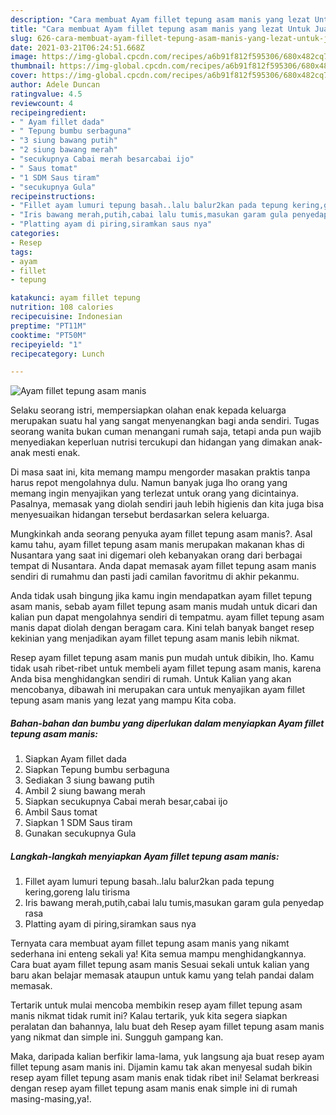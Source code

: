 ```yaml
---
description: "Cara membuat Ayam fillet tepung asam manis yang lezat Untuk Jualan"
title: "Cara membuat Ayam fillet tepung asam manis yang lezat Untuk Jualan"
slug: 626-cara-membuat-ayam-fillet-tepung-asam-manis-yang-lezat-untuk-jualan
date: 2021-03-21T06:24:51.668Z
image: https://img-global.cpcdn.com/recipes/a6b91f812f595306/680x482cq70/ayam-fillet-tepung-asam-manis-foto-resep-utama.jpg
thumbnail: https://img-global.cpcdn.com/recipes/a6b91f812f595306/680x482cq70/ayam-fillet-tepung-asam-manis-foto-resep-utama.jpg
cover: https://img-global.cpcdn.com/recipes/a6b91f812f595306/680x482cq70/ayam-fillet-tepung-asam-manis-foto-resep-utama.jpg
author: Adele Duncan
ratingvalue: 4.5
reviewcount: 4
recipeingredient:
- " Ayam fillet dada"
- " Tepung bumbu serbaguna"
- "3 siung bawang putih"
- "2 siung bawang merah"
- "secukupnya Cabai merah besarcabai ijo"
- " Saus tomat"
- "1 SDM Saus tiram"
- "secukupnya Gula"
recipeinstructions:
- "Fillet ayam lumuri tepung basah..lalu balur2kan pada tepung kering,goreng lalu tirisma"
- "Iris bawang merah,putih,cabai lalu tumis,masukan garam gula penyedap rasa"
- "Platting ayam di piring,siramkan saus nya"
categories:
- Resep
tags:
- ayam
- fillet
- tepung

katakunci: ayam fillet tepung 
nutrition: 108 calories
recipecuisine: Indonesian
preptime: "PT11M"
cooktime: "PT50M"
recipeyield: "1"
recipecategory: Lunch

---
```



![Ayam fillet tepung asam manis](https://img-global.cpcdn.com/recipes/a6b91f812f595306/680x482cq70/ayam-fillet-tepung-asam-manis-foto-resep-utama.jpg)

Selaku seorang istri, mempersiapkan olahan enak kepada keluarga merupakan suatu hal yang sangat menyenangkan bagi anda sendiri. Tugas seorang  wanita bukan cuman menangani rumah saja, tetapi anda pun wajib menyediakan keperluan nutrisi tercukupi dan hidangan yang dimakan anak-anak mesti enak.

Di masa  saat ini, kita memang mampu mengorder masakan praktis tanpa harus repot mengolahnya dulu. Namun banyak juga lho orang yang memang ingin menyajikan yang terlezat untuk orang yang dicintainya. Pasalnya, memasak yang diolah sendiri jauh lebih higienis dan kita juga bisa menyesuaikan hidangan tersebut berdasarkan selera keluarga. 



Mungkinkah anda seorang penyuka ayam fillet tepung asam manis?. Asal kamu tahu, ayam fillet tepung asam manis merupakan makanan khas di Nusantara yang saat ini digemari oleh kebanyakan orang dari berbagai tempat di Nusantara. Anda dapat memasak ayam fillet tepung asam manis sendiri di rumahmu dan pasti jadi camilan favoritmu di akhir pekanmu.

Anda tidak usah bingung jika kamu ingin mendapatkan ayam fillet tepung asam manis, sebab ayam fillet tepung asam manis mudah untuk dicari dan kalian pun dapat mengolahnya sendiri di tempatmu. ayam fillet tepung asam manis dapat diolah dengan beragam cara. Kini telah banyak banget resep kekinian yang menjadikan ayam fillet tepung asam manis lebih nikmat.

Resep ayam fillet tepung asam manis pun mudah untuk dibikin, lho. Kamu tidak usah ribet-ribet untuk membeli ayam fillet tepung asam manis, karena Anda bisa menghidangkan sendiri di rumah. Untuk Kalian yang akan mencobanya, dibawah ini merupakan cara untuk menyajikan ayam fillet tepung asam manis yang lezat yang mampu Kita coba.

<!--inarticleads1-->

##### Bahan-bahan dan bumbu yang diperlukan dalam menyiapkan Ayam fillet tepung asam manis:

1. Siapkan  Ayam fillet dada
1. Siapkan  Tepung bumbu serbaguna
1. Sediakan 3 siung bawang putih
1. Ambil 2 siung bawang merah
1. Siapkan secukupnya Cabai merah besar,cabai ijo
1. Ambil  Saus tomat
1. Siapkan 1 SDM Saus tiram
1. Gunakan secukupnya Gula




<!--inarticleads2-->

##### Langkah-langkah menyiapkan Ayam fillet tepung asam manis:

1. Fillet ayam lumuri tepung basah..lalu balur2kan pada tepung kering,goreng lalu tirisma
1. Iris bawang merah,putih,cabai lalu tumis,masukan garam gula penyedap rasa
1. Platting ayam di piring,siramkan saus nya




Ternyata cara membuat ayam fillet tepung asam manis yang nikamt sederhana ini enteng sekali ya! Kita semua mampu menghidangkannya. Cara buat ayam fillet tepung asam manis Sesuai sekali untuk kalian yang baru akan belajar memasak ataupun untuk kamu yang telah pandai dalam memasak.

Tertarik untuk mulai mencoba membikin resep ayam fillet tepung asam manis nikmat tidak rumit ini? Kalau tertarik, yuk kita segera siapkan peralatan dan bahannya, lalu buat deh Resep ayam fillet tepung asam manis yang nikmat dan simple ini. Sungguh gampang kan. 

Maka, daripada kalian berfikir lama-lama, yuk langsung aja buat resep ayam fillet tepung asam manis ini. Dijamin kamu tak akan menyesal sudah bikin resep ayam fillet tepung asam manis enak tidak ribet ini! Selamat berkreasi dengan resep ayam fillet tepung asam manis enak simple ini di rumah masing-masing,ya!.

